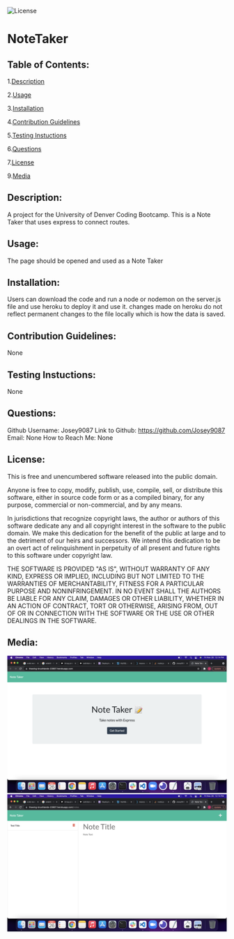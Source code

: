 
![License](https://img.shields.io/badge/License-Unlicense-blue.svg)

# NoteTaker


## Table of Contents:

1.[Description](#description)

2.[Usage](#usage)

3.[Installation](#installation)

4.[Contribution Guidelines](#contribution-guidelines)

5.[Testing Instuctions](#testing-instuctions)

6.[Questions](#questions)

7.[License](#license)

9.[Media](#media)



## Description:
A project for the University of Denver Coding Bootcamp. This is a Note Taker that uses express to connect routes.


## Usage: 
The page should be opened and used as a Note Taker
    

## Installation: 
Users can download the code and run a node or nodemon on the server.js file and use heroku to deploy it and use it. changes made on heroku do not reflect permanent changes to the file locally which is how the data is saved.
    

## Contribution Guidelines:
None
    

## Testing Instuctions:
None
    

## Questions:
Github Username: Josey9087 Link to Github: https://github.com/Josey9087
Email: None How to Reach Me: None


## License:
This is free and unencumbered software released into the public domain.

Anyone is free to copy, modify, publish, use, compile, sell, or
distribute this software, either in source code form or as a compiled
binary, for any purpose, commercial or non-commercial, and by any
means.

In jurisdictions that recognize copyright laws, the author or authors
of this software dedicate any and all copyright interest in the
software to the public domain. We make this dedication for the benefit
of the public at large and to the detriment of our heirs and
successors. We intend this dedication to be an overt act of
relinquishment in perpetuity of all present and future rights to this
software under copyright law.

THE SOFTWARE IS PROVIDED "AS IS", WITHOUT WARRANTY OF ANY KIND,
EXPRESS OR IMPLIED, INCLUDING BUT NOT LIMITED TO THE WARRANTIES OF
MERCHANTABILITY, FITNESS FOR A PARTICULAR PURPOSE AND NONINFRINGEMENT.
IN NO EVENT SHALL THE AUTHORS BE LIABLE FOR ANY CLAIM, DAMAGES OR
OTHER LIABILITY, WHETHER IN AN ACTION OF CONTRACT, TORT OR OTHERWISE,
ARISING FROM, OUT OF OR IN CONNECTION WITH THE SOFTWARE OR THE USE OR
OTHER DEALINGS IN THE SOFTWARE.

## Media:

![Note Taker Screenshot 1](./img/NoteTaker1.png)
![Note Taker Screenshot 2](./img/NoteTaker2.png)